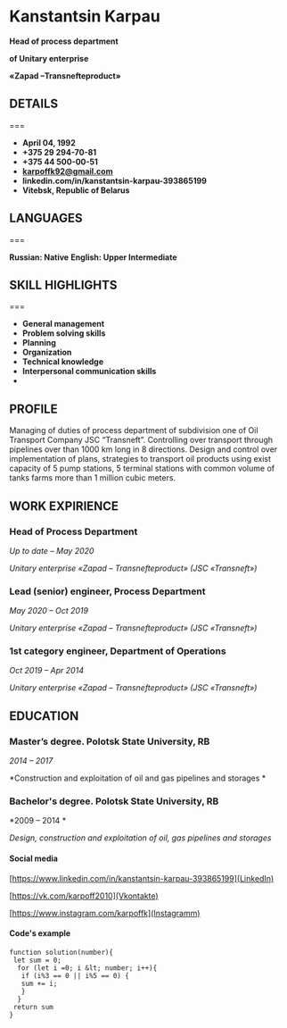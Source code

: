 # Kanstantsin Karpau
**Head of process department**

**of Unitary enterprise**

**«Zapad –Transnefteproduct»**

## DETAILS
===

+ **April 04, 1992**
+ **+375 29 294-70-81**
+ **+375 44 500-00-51**
+ **karpoffk92@gmail.com**
+ **linkedin.com/in/kanstantsin-karpau-393865199**
+ **Vitebsk, Republic of Belarus**

## LANGUAGES
===

**Russian: Native**
**English: Upper Intermediate**

## SKILL HIGHLIGHTS
===

-	**General management**
-	**Problem solving skills**
-	**Planning**
-	**Organization**
-	**Technical knowledge**
-	**Interpersonal communication skills**
-	
## PROFILE 

 Managing of duties of process department of subdivision one of Oil Transport Company JSC “Transneft”. Controlling over transport through pipelines over than 1000 km long in 8 directions. Design and control over implementation of plans, strategies to transport oil products using exist capacity of 5 pump stations, 5 terminal stations with common volume  of tanks farms more than 1 million cubic meters.
 
## WORK EXPIRIENCE

### Head of Process Department 

*Up to date – May 2020*

*Unitary enterprise «Zapad – Transnefteproduct» (JSC «Transneft»)*

### Lead (senior) engineer, Process Department

*May 2020 – Oct 2019*

*Unitary enterprise «Zapad – Transnefteproduct» (JSC «Transneft»)*

### 1st category engineer, Department of Operations

*Oct 2019 – Apr 2014*

*Unitary enterprise «Zapad – Transnefteproduct» (JSC «Transneft»)*

## EDUCATION

### Master’s degree. Polotsk State University, RB

*2014 – 2017*

*Construction and exploitation of oil and gas pipelines and storages *

### Bachelor's degree. Polotsk State University, RB

*2009 – 2014 *

*Design, construction and exploitation of oil, gas pipelines and storages*

#### Social media

[https://www.linkedin.com/in/kanstantsin-karpau-393865199](LinkedIn)

[https://vk.com/karpoff2010](Vkontakte)

[https://www.instagram.com/karpoffk](Instagramm)

#### Code's example 

```
function solution(number){
 let sum = 0;
  for (let i =0; i &lt; number; i++){
   if (i%3 == 0 || i%5 == 0) {
   sum += i;  
   }
  } 
 return sum
}
```
